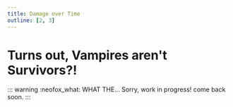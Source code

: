 ```yaml
---
title: Damage over Time
outline: [2, 3]
---
```


# Turns out, Vampires aren't Survivors?!


::: warning :neofox_what: WHAT THE...
Sorry, work in progress! come back soon.
:::


